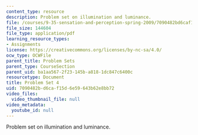 ```yaml
---
content_type: resource
description: Problem set on illumination and luminance.
file: /courses/9-35-sensation-and-perception-spring-2009/7090482bd6caf15d6e59643b62e8bb72_MIT9_35s09_pset04.pdf
file_size: 144604
file_type: application/pdf
learning_resource_types:
- Assignments
license: https://creativecommons.org/licenses/by-nc-sa/4.0/
ocw_type: OCWFile
parent_title: Problem Sets
parent_type: CourseSection
parent_uid: ba1aa567-2f23-145b-a818-1dc847c6400c
resourcetype: Document
title: Problem Set 4
uid: 7090482b-d6ca-f15d-6e59-643b62e8bb72
video_files:
  video_thumbnail_file: null
video_metadata:
  youtube_id: null
---
```

Problem set on illumination and luminance.
